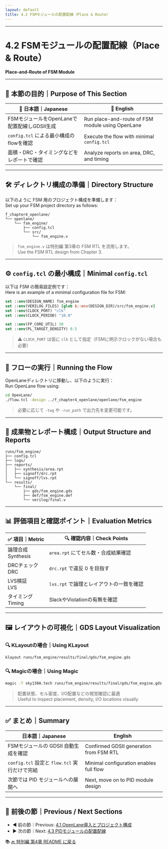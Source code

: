 ```yaml
---
layout: default
title: 4.2 FSMモジュールの配置配線（Place & Route）
---
```


---

# 4.2 FSMモジュールの配置配線（Place & Route）  
**Place-and-Route of FSM Module**

---

## 🎯 本節の目的｜Purpose of This Section

| 📝 日本語｜Japanese | 📘 English |
|----------------------|-----------|
| FSMモジュールをOpenLaneで配置配線しGDSII生成 | Run place-and-route of FSM module using OpenLane |
| `config.tcl` による最小構成のflowを確認 | Execute the flow with minimal `config.tcl` |
| 面積・DRC・タイミングなどをレポートで確認 | Analyze reports on area, DRC, and timing |

---

## 🛠️ ディレクトリ構成の準備｜Directory Structure

以下のように FSM 用のプロジェクト構成を準備します：  
Set up your FSM project directory as follows:

```text
f_chapter4_openlane/
└── openlane/
    └── fsm_engine/
        ├── config.tcl
        └── src/
            └── fsm_engine.v
```

> `fsm_engine.v` は特別編 第3章の FSM RTL を流用します。  
> Use the FSM RTL design from Chapter 3.

---

## ⚙️ `config.tcl` の最小構成｜Minimal `config.tcl`

以下は FSM の簡易設定例です：  
Here is an example of a minimal configuration file for FSM:

```tcl
set ::env(DESIGN_NAME) fsm_engine
set ::env(VERILOG_FILES) [glob $::env(DESIGN_DIR)/src/fsm_engine.v]
set ::env(CLOCK_PORT) "clk"
set ::env(CLOCK_PERIOD) "10.0"

set ::env(FP_CORE_UTIL) 30
set ::env(PL_TARGET_DENSITY) 0.5
```

> ⚠️ `CLOCK_PORT` は仮に `clk` として指定（FSMに明示クロックがない場合も必要）

---

## 🚀 フローの実行｜Running the Flow

OpenLaneディレクトリに移動し、以下のように実行：  
Run OpenLane flow using:

```bash
cd OpenLane/
./flow.tcl -design ../f_chapter4_openlane/openlane/fsm_engine
```

> 必要に応じて `-tag` や `-run_path` で出力先を変更可能です。

---

## 📂 成果物とレポート構成｜Output Structure and Reports

```text
runs/fsm_engine/
├── config.tcl
├── logs/
├── reports/
│   ├── synthesis/area.rpt
│   ├── signoff/drc.rpt
│   └── signoff/lvs.rpt
└── results/
    └── final/
        ├── gds/fsm_engine.gds
        ├── def/fsm_engine.def
        └── verilog/final.v
```

---

## 📊 評価項目と確認ポイント｜Evaluation Metrics

| ✅ 項目｜Metric | 🔍 確認内容｜Check Points |
|------------------|---------------------------|
| 論理合成<br>Synthesis | `area.rpt` にてセル数・合成結果確認 |
| DRCチェック<br>DRC | `drc.rpt` で違反 0 を目指す |
| LVS検証<br>LVS | `lvs.rpt` で論理とレイアウトの一致を確認 |
| タイミング<br>Timing | SlackやViolationの有無を確認 |

---

## 🖼️ レイアウトの可視化｜GDS Layout Visualization

### 🔍 KLayoutの場合｜Using KLayout

```bash
klayout runs/fsm_engine/results/final/gds/fsm_engine.gds
```

### 🔍 Magicの場合｜Using Magic

```bash
magic -T sky130A.tech runs/fsm_engine/results/final/gds/fsm_engine.gds
```

> 配置状態、セル密度、I/O配置などの視覚確認に最適  
> Useful to inspect placement, density, I/O locations visually

---

## ✅ まとめ｜Summary

| 日本語｜Japanese | English |
|------------------|---------|
| FSMモジュールの GDSII 自動生成を確認 | Confirmed GDSII generation from FSM RTL |
| `config.tcl` 設定と `flow.tcl` 実行だけで完結 | Minimal configuration enables full flow |
| 次節では PID モジュールへの展開へ | Next, move on to PID module design |

---

## 📎 前後の節｜Previous / Next Sections

- ◀️ 前の節｜Previous: [4.1 OpenLane導入とプロジェクト構成](docs/4_1_openlane_intro.md)  
- ▶️ 次の節｜Next: [4.3 PIDモジュールの配置配線](docs/4_3_pid_layout.md)

📚 [🔙 特別編 第4章 README に戻る](../README.md)
